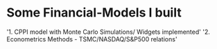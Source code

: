 # Some Financial-Models I built 
'1. CPPI model with Monte Carlo Simulations/ Widgets implemented' 
'2. Econometrics Methods - TSMC/NASDAQ/S&P500 relations'
